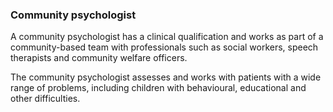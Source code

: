 ###  Community psychologist

A community psychologist has a clinical qualification and works as part of a
community-based team with professionals such as social workers, speech
therapists and community welfare officers.

The community psychologist assesses and works with patients with a wide range
of problems, including children with behavioural, educational and other
difficulties.
